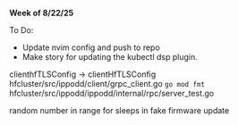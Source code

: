 **Week of 8/22/25**

To Do:
- Update nvim config and push to repo
- Make story for updating the kubectl dsp plugin.

clienthfTLSConfig -> clientHfTLSConfig
hfcluster/src/ippodd/client/grpc_client.go
`go mod fmt`
hfcluster/src/ippodd/ippodd/internal/rpc/server_test.go

random number in range for sleeps in fake firmware update